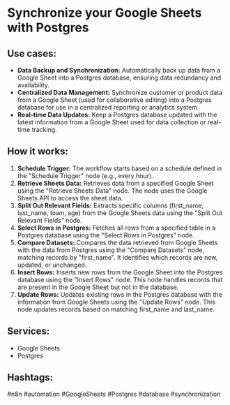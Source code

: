 # Synchronize your Google Sheets with Postgres

## Use cases:

- **Data Backup and Synchronization:** Automatically back up data from a Google Sheet into a Postgres database, ensuring data redundancy and availability.
- **Centralized Data Management:** Synchronize customer or product data from a Google Sheet (used for collaborative editing) into a Postgres database for use in a centralized reporting or analytics system.
- **Real-time Data Updates:** Keep a Postgres database updated with the latest information from a Google Sheet used for data collection or real-time tracking.

## How it works:

1.  **Schedule Trigger:** The workflow starts based on a schedule defined in the "Schedule Trigger" node (e.g., every hour).
2.  **Retrieve Sheets Data:** Retrieves data from a specified Google Sheet using the "Retrieve Sheets Data" node. The node uses the Google Sheets API to access the sheet data.
3.  **Split Out Relevant Fields:** Extracts specific columns (first_name, last_name, town, age) from the Google Sheets data using the "Split Out Relevant Fields" node.
4.  **Select Rows in Postgres:** Fetches all rows from a specified table in a Postgres database using the "Select Rows in Postgres" node.
5.  **Compare Datasets:** Compares the data retrieved from Google Sheets with the data from Postgres using the "Compare Datasets" node, matching records by "first_name". It identifies which records are new, updated, or unchanged.
6.  **Insert Rows:** Inserts new rows from the Google Sheet into the Postgres database using the "Insert Rows" node. This node handles records that are present in the Google Sheet but not in the database.
7.  **Update Rows:** Updates existing rows in the Postgres database with the information from Google Sheets using the "Update Rows" node.  This node updates records based on matching first_name and last_name.

## Services:

-   Google Sheets
-   Postgres

## Hashtags:

#n8n #automation #GoogleSheets #Postgres #database #synchronization

